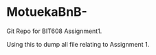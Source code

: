 # MotuekaBnB-
Git Repo for BIT608 Assignment1.

Using this to dump all file relating to Assignment 1.


